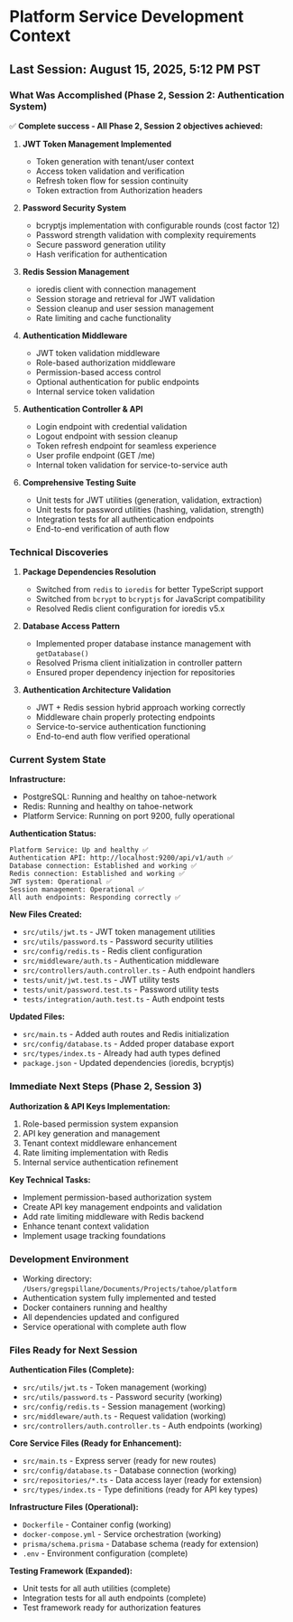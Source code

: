 # Platform Service Development Context

## Last Session: August 15, 2025, 5:12 PM PST

### What Was Accomplished (Phase 2, Session 2: Authentication System)

✅ **Complete success - All Phase 2, Session 2 objectives achieved:**

1. **JWT Token Management Implemented**
   - Token generation with tenant/user context
   - Access token validation and verification
   - Refresh token flow for session continuity
   - Token extraction from Authorization headers

2. **Password Security System**
   - bcryptjs implementation with configurable rounds (cost factor 12)
   - Password strength validation with complexity requirements
   - Secure password generation utility
   - Hash verification for authentication

3. **Redis Session Management**
   - ioredis client with connection management
   - Session storage and retrieval for JWT validation
   - Session cleanup and user session management
   - Rate limiting and cache functionality

4. **Authentication Middleware**
   - JWT token validation middleware
   - Role-based authorization middleware
   - Permission-based access control
   - Optional authentication for public endpoints
   - Internal service token validation

5. **Authentication Controller & API**
   - Login endpoint with credential validation
   - Logout endpoint with session cleanup
   - Token refresh endpoint for seamless experience
   - User profile endpoint (GET /me)
   - Internal token validation for service-to-service auth

6. **Comprehensive Testing Suite**
   - Unit tests for JWT utilities (generation, validation, extraction)
   - Unit tests for password utilities (hashing, validation, strength)
   - Integration tests for all authentication endpoints
   - End-to-end verification of auth flow

### Technical Discoveries

1. **Package Dependencies Resolution**
   - Switched from `redis` to `ioredis` for better TypeScript support
   - Switched from `bcrypt` to `bcryptjs` for JavaScript compatibility
   - Resolved Redis client configuration for ioredis v5.x

2. **Database Access Pattern**
   - Implemented proper database instance management with `getDatabase()`
   - Resolved Prisma client initialization in controller pattern
   - Ensured proper dependency injection for repositories

3. **Authentication Architecture Validation**
   - JWT + Redis session hybrid approach working correctly
   - Middleware chain properly protecting endpoints
   - Service-to-service authentication functioning
   - End-to-end auth flow verified operational

### Current System State

**Infrastructure:**
- PostgreSQL: Running and healthy on tahoe-network
- Redis: Running and healthy on tahoe-network  
- Platform Service: Running on port 9200, fully operational

**Authentication Status:**
```
Platform Service: Up and healthy ✅
Authentication API: http://localhost:9200/api/v1/auth ✅
Database connection: Established and working ✅
Redis connection: Established and working ✅
JWT system: Operational ✅
Session management: Operational ✅
All auth endpoints: Responding correctly ✅
```

**New Files Created:**
- `src/utils/jwt.ts` - JWT token management utilities
- `src/utils/password.ts` - Password security utilities  
- `src/config/redis.ts` - Redis client configuration
- `src/middleware/auth.ts` - Authentication middleware
- `src/controllers/auth.controller.ts` - Auth endpoint handlers
- `tests/unit/jwt.test.ts` - JWT utility tests
- `tests/unit/password.test.ts` - Password utility tests
- `tests/integration/auth.test.ts` - Auth endpoint tests

**Updated Files:**
- `src/main.ts` - Added auth routes and Redis initialization
- `src/config/database.ts` - Added proper database export
- `src/types/index.ts` - Already had auth types defined
- `package.json` - Updated dependencies (ioredis, bcryptjs)

### Immediate Next Steps (Phase 2, Session 3)

**Authorization & API Keys Implementation:**
1. Role-based permission system expansion
2. API key generation and management
3. Tenant context middleware enhancement
4. Rate limiting implementation with Redis
5. Internal service authentication refinement

**Key Technical Tasks:**
- Implement permission-based authorization system
- Create API key management endpoints and validation
- Add rate limiting middleware with Redis backend
- Enhance tenant context validation
- Implement usage tracking foundations

### Development Environment

- Working directory: `/Users/gregspillane/Documents/Projects/tahoe/platform`
- Authentication system fully implemented and tested
- Docker containers running and healthy
- All dependencies updated and configured
- Service operational with complete auth flow

### Files Ready for Next Session

**Authentication Files (Complete):**
- `src/utils/jwt.ts` - Token management (working)
- `src/utils/password.ts` - Password security (working)
- `src/config/redis.ts` - Session management (working)
- `src/middleware/auth.ts` - Request validation (working)
- `src/controllers/auth.controller.ts` - Auth endpoints (working)

**Core Service Files (Ready for Enhancement):**
- `src/main.ts` - Express server (ready for new routes)
- `src/config/database.ts` - Database connection (working)
- `src/repositories/*.ts` - Data access layer (ready for extension)
- `src/types/index.ts` - Type definitions (ready for API key types)

**Infrastructure Files (Operational):**
- `Dockerfile` - Container config (working)
- `docker-compose.yml` - Service orchestration (working)
- `prisma/schema.prisma` - Database schema (ready for extension)
- `.env` - Environment configuration (complete)

**Testing Framework (Expanded):**
- Unit tests for all auth utilities (complete)
- Integration tests for all auth endpoints (complete)
- Test framework ready for authorization features
